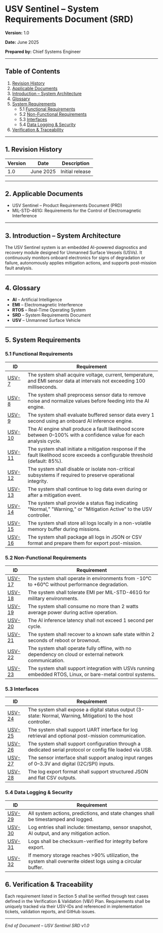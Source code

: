 # USV Sentinel – System Requirements Document (SRD)

**Version:** 1.0

**Date:** June 2025

**Prepared by:** Chief Systems Engineer

---

## Table of Contents

1. [Revision History](#1-revision-history)
2. [Applicable Documents](#2-applicable-documents)
3. [Introduction – System Architecture](#3-introduction--system-architecture)
4. [Glossary](#4-glossary)
5. [System Requirements](#5-system-requirements)  
   - 5.1 [Functional Requirements](#51-functional-requirements)  
   - 5.2 [Non-Functional Requirements](#52-non-functional-requirements)  
   - 5.3 [Interfaces](#53-interfaces)  
   - 5.4 [Data Logging & Security](#54-data-logging--security)
6. [Verification & Traceability](#6-verification--traceability)

---

## 1. Revision History

| Version | Date      | Description     |
| ------- | --------- | --------------- |
| 1.0     | June 2025 | Initial release |

---

## 2. Applicable Documents

* USV Sentinel – Product Requirements Document (PRD)
* MIL-STD-461G: Requirements for the Control of Electromagnetic Interference

---

## 3. Introduction – System Architecture

The USV Sentinel system is an embedded AI-powered diagnostics and recovery module designed for Unmanned Surface Vessels (USVs). It continuously monitors onboard electronics for signs of degradation or failure, autonomously applies mitigation actions, and supports post-mission fault analysis.

---

## 4. Glossary

* **AI** – Artificial Intelligence
* **EMI** – Electromagnetic Interference
* **RTOS** – Real-Time Operating System
* **SRD** – System Requirements Document
* **USV** – Unmanned Surface Vehicle

---

## 5. System Requirements

### 5.1 Functional Requirements

| **ID**                                                        | **Requirement**                                                                                                                |
| ------------------------------------------------------------- | ------------------------------------------------------------------------------------------------------------------------------ |
| [USV-7](https://github.com/Dark-Bors/usv-sentinel/issues/2)   | The system shall acquire voltage, current, temperature, and EMI sensor data at intervals not exceeding 100 milliseconds.       |
| [USV-8](https://github.com/Dark-Bors/usv-sentinel/issues/3)   | The system shall preprocess sensor data to remove noise and normalize values before feeding into the AI engine.                |
| [USV-9](https://github.com/Dark-Bors/usv-sentinel/issues/4)   | The system shall evaluate buffered sensor data every 1 second using an onboard AI inference engine.                            |
| [USV-10](https://github.com/Dark-Bors/usv-sentinel/issues/5)  | The AI engine shall produce a fault likelihood score between 0–100% with a confidence value for each analysis cycle.           |
| [USV-11](https://github.com/Dark-Bors/usv-sentinel/issues/6)  | The system shall initiate a mitigation response if the fault likelihood score exceeds a configurable threshold (default: 85%). |
| [USV-12](https://github.com/Dark-Bors/usv-sentinel/issues/7)  | The system shall disable or isolate non-critical subsystems if required to preserve operational integrity.                     |
| [USV-13](https://github.com/Dark-Bors/usv-sentinel/issues/8)  | The system shall continue to log data even during or after a mitigation event.                                                 |
| [USV-14](https://github.com/Dark-Bors/usv-sentinel/issues/9)  | The system shall provide a status flag indicating "Normal," "Warning," or "Mitigation Active" to the USV controller.           |
| [USV-15](https://github.com/Dark-Bors/usv-sentinel/issues/10) | The system shall store all logs locally in a non-volatile memory buffer during missions.                                       |
| [USV-16](https://github.com/Dark-Bors/usv-sentinel/issues/11) | The system shall package all logs in JSON or CSV format and prepare them for export post-mission.                              |

### 5.2 Non-Functional Requirements

| **ID**                                                        | **Requirement**                                                                                             |
| ------------------------------------------------------------- | ----------------------------------------------------------------------------------------------------------- |
| [USV-17](https://github.com/Dark-Bors/usv-sentinel/issues/12) | The system shall operate in environments from -10°C to +60°C without performance degradation.               |
| [USV-18](https://github.com/Dark-Bors/usv-sentinel/issues/13) | The system shall tolerate EMI per MIL-STD-461G for military environments.                                   |
| [USV-19](https://github.com/Dark-Bors/usv-sentinel/issues/14) | The system shall consume no more than 2 watts average power during active operation.                        |
| [USV-20](https://github.com/Dark-Bors/usv-sentinel/issues/15) | The AI inference latency shall not exceed 1 second per cycle.                                               |
| [USV-21](https://github.com/Dark-Bors/usv-sentinel/issues/16) | The system shall recover to a known safe state within 2 seconds of reboot or brownout.                      |
| [USV-22](https://github.com/Dark-Bors/usv-sentinel/issues/17) | The system shall operate fully offline, with no dependency on cloud or external network communication.      |
| [USV-23](https://github.com/Dark-Bors/usv-sentinel/issues/18) | The system shall support integration with USVs running embedded RTOS, Linux, or bare-metal control systems. |

### 5.3 Interfaces

| **ID**                                                        | **Requirement**                                                                                                |
| ------------------------------------------------------------- | -------------------------------------------------------------------------------------------------------------- |
| [USV-24](https://github.com/Dark-Bors/usv-sentinel/issues/19) | The system shall expose a digital status output (3-state: Normal, Warning, Mitigation) to the host controller. |
| [USV-25](https://github.com/Dark-Bors/usv-sentinel/issues/20) | The system shall support UART interface for log retrieval and optional post-mission communication.             |
| [USV-26](https://github.com/Dark-Bors/usv-sentinel/issues/21) | The system shall support configuration through a dedicated serial protocol or config file loaded via USB.      |
| [USV-27](https://github.com/Dark-Bors/usv-sentinel/issues/22) | The sensor interface shall support analog input ranges of 0–3.3V and digital (I2C/SPI) inputs.                 |
| [USV-28](https://github.com/Dark-Bors/usv-sentinel/issues/23) | The log export format shall support structured JSON and flat CSV outputs.                                      |

### 5.4 Data Logging & Security

| **ID**                                                        | **Requirement**                                                                                             |
| ------------------------------------------------------------- | ----------------------------------------------------------------------------------------------------------- |
| [USV-29](https://github.com/Dark-Bors/usv-sentinel/issues/24) | All system actions, predictions, and state changes shall be timestamped and logged.                         |
| [USV-30](https://github.com/Dark-Bors/usv-sentinel/issues/25) | Log entries shall include: timestamp, sensor snapshot, AI output, and any mitigation action.                |
| [USV-31](https://github.com/Dark-Bors/usv-sentinel/issues/26) | Logs shall be checksum-verified for integrity before export.                                                |
| [USV-32](https://github.com/Dark-Bors/usv-sentinel/issues/27) | If memory storage reaches >90% utilization, the system shall overwrite oldest logs using a circular buffer. |


## 6. Verification & Traceability

Each requirement listed in Section 5 shall be verified through test cases defined in the Verification & Validation (V\&V) Plan. Requirements shall be uniquely tracked via their USV-IDs and referenced in implementation tickets, validation reports, and GitHub issues.

---

*End of Document – USV Sentinel SRD v1.0*
